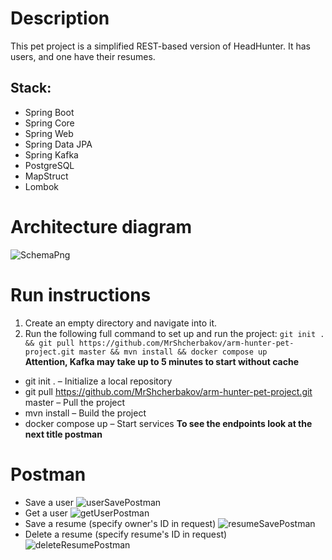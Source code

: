# Description
This pet project is a simplified REST-based version of HeadHunter. It has users, and one have their resumes.
## Stack:
- Spring Boot
- Spring Core
- Spring Web
- Spring Data JPA
- Spring Kafka
- PostgreSQL
- MapStruct
- Lombok
# Architecture diagram
![SchemaPng](https://github.com/user-attachments/assets/a734655f-e9d9-40e2-b14b-8f43930eb97f)

# Run instructions
1. Create an empty directory and navigate into it.
2. Run the following full command to set up and run the project:
`git init . && git pull https://github.com/MrShcherbakov/arm-hunter-pet-project.git master && mvn install && docker compose up`
<br/>**Attention, Kafka may take up to 5 minutes to start without cache**

- git init . – Initialize a local repository
- git pull https://github.com/MrShcherbakov/arm-hunter-pet-project.git master – Pull the project
- mvn install – Build the project
- docker compose up – Start services
**To see the endpoints look at the next title postman**
# Postman
- Save a user
![userSavePostman](https://github.com/user-attachments/assets/6ceb70d7-6b41-4423-8d39-f2c746458afa)
- Get a user
![getUserPostman](https://github.com/user-attachments/assets/e212b364-4e4b-481c-b247-349c97a44cbf)
- Save a resume (specify owner's ID in request)
![resumeSavePostman](https://github.com/user-attachments/assets/0ccaaf3a-a202-484e-bd41-77569a7fdb29)
- Delete a resume (specify resume's ID in request)
![deleteResumePostman](https://github.com/user-attachments/assets/76462fba-86ab-4f6f-95d1-723b7a36ae6a)
